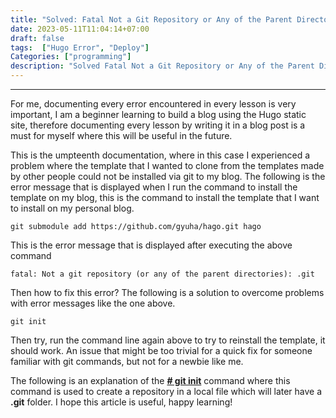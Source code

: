 ```yaml
---
title: "Solved: Fatal Not a Git Repository or Any of the Parent Directories"
date: 2023-05-11T11:04:14+07:00
draft: false
tags:  ["Hugo Error", "Deploy"]
Categories: ["programming"]
description: "Solved Fatal Not a Git Repository or Any of the Parent Directories"
---
```


---------------
For me, documenting every error encountered in every lesson is very important, I am a beginner learning to build a blog using the Hugo static site, therefore documenting every lesson by writing it in a blog post is a must for myself where this will be useful in the future.


This is the umpteenth documentation, where in this case I experienced a problem where the template that I wanted to clone from the templates made by other people could not be installed via git to my blog.
The following is the error message that is displayed when I run the command to install the template on my blog, this is the command to install the template that I want to install on my personal blog.


	git submodule add https://github.com/gyuha/hago.git hago


This is the error message that is displayed after executing the above command


	fatal: Not a git repository (or any of the parent directories): .git


Then how to fix this error? The following is a solution to overcome problems with error messages like the one above.


	git init


Then try, run the command line again above to try to reinstall the template, it should work. An issue that might be too trivial for a quick fix for someone familiar with git commands, but not for a newbie like me.


The following is an explanation of the **<u># git init</u>** command where this command is used to create a repository in a local file which will later have a **.git** folder. I hope this article is useful, happy learning!

